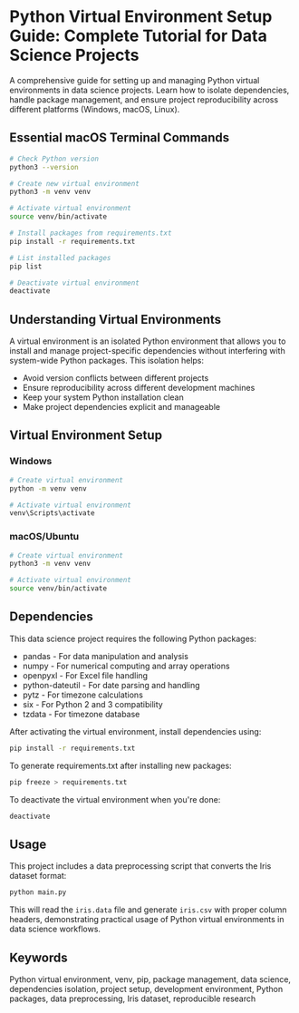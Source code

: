 # Python Virtual Environment Setup Guide: Complete Tutorial for Data Science Projects

A comprehensive guide for setting up and managing Python virtual environments in data science projects. Learn how to isolate dependencies, handle package management, and ensure project reproducibility across different platforms (Windows, macOS, Linux).

## Essential macOS Terminal Commands

```bash
# Check Python version
python3 --version

# Create new virtual environment
python3 -m venv venv

# Activate virtual environment
source venv/bin/activate

# Install packages from requirements.txt
pip install -r requirements.txt

# List installed packages
pip list

# Deactivate virtual environment
deactivate
```

## Understanding Virtual Environments

A virtual environment is an isolated Python environment that allows you to install and manage project-specific dependencies without interfering with system-wide Python packages. This isolation helps:

- Avoid version conflicts between different projects
- Ensure reproducibility across different development machines
- Keep your system Python installation clean
- Make project dependencies explicit and manageable

## Virtual Environment Setup

### Windows
```bash
# Create virtual environment
python -m venv venv

# Activate virtual environment
venv\Scripts\activate
```

### macOS/Ubuntu
```bash
# Create virtual environment
python3 -m venv venv

# Activate virtual environment
source venv/bin/activate
```

## Dependencies

This data science project requires the following Python packages:
- pandas - For data manipulation and analysis
- numpy - For numerical computing and array operations
- openpyxl - For Excel file handling
- python-dateutil - For date parsing and handling
- pytz - For timezone calculations
- six - For Python 2 and 3 compatibility
- tzdata - For timezone database

After activating the virtual environment, install dependencies using:
```bash
pip install -r requirements.txt
```

To generate requirements.txt after installing new packages:
```bash
pip freeze > requirements.txt
```

To deactivate the virtual environment when you're done:
```bash
deactivate
```

## Usage

This project includes a data preprocessing script that converts the Iris dataset format:
```bash
python main.py
```

This will read the `iris.data` file and generate `iris.csv` with proper column headers, demonstrating practical usage of Python virtual environments in data science workflows.

## Keywords

Python virtual environment, venv, pip, package management, data science, dependencies isolation, project setup, development environment, Python packages, data preprocessing, Iris dataset, reproducible research